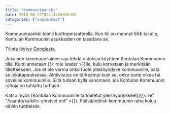 ```yaml
---
title: "Kommuunipankki"
date: 2018-08-17T04:13:00+03:00
categories: ["sopimukset"]
---
```

Kommuunipankki toimii luottoperiaatteella. Kun tili on mennyt 50€ tai alle, Kontulan Kommuunin asukkaiden on tasattava se.

Tiliote löytyy [Googlesta](https://docs.google.com/spreadsheets/d/1ENhYNFARda3AuRoAyU0aiXNOS3dr70M4JPPfkL_pwBw/edit?usp=sharing).

Jokainen kommuunilainen saa tehdä ostoksia käyttäen Kontulan Kommuunin tiliä. Kuitti annetaan {{< role leader >}}lle, kulu korvataan ja merkitään tiliotteeseen. Jos et ole varma onko tuote yleishyödyke kommuunille, osta se jokatapauksessa. Aktiivisuus on tärkeämpi kuin se, onko tuote oikea tai sovelias kommuunille. Siitä tullaan kyllä sanomaan, jos Kontulan Kommuunin rahoja on tuhlattu turhaan.

Katso myös [Kontulan Kommuunille tarkoitetut yleishyödykkeet]({{< ref "/saanto/kaikille-yhteiset.md" >}}). Pääsääntöisti kommuunin raha kuluu näihin tuotteisiin.
